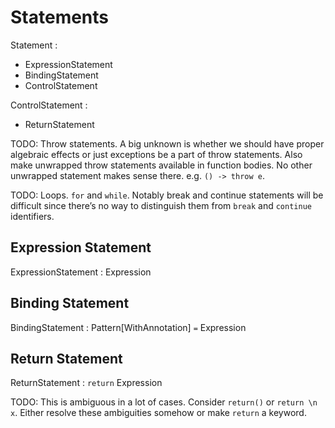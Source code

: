 # Statements

Statement :
  - ExpressionStatement
  - BindingStatement
  - ControlStatement

ControlStatement :
  - ReturnStatement

TODO: Throw statements. A big unknown is whether we should have proper algebraic effects or just exceptions be a part of throw statements. Also make unwrapped throw statements available in function bodies. No other unwrapped statement makes sense there. e.g. `() -> throw e`.

TODO: Loops. `for` and `while`. Notably break and continue statements will be difficult since there’s no way to distinguish them from `break` and `continue` identifiers.

## Expression Statement

ExpressionStatement : Expression

## Binding Statement

BindingStatement : Pattern[WithAnnotation] `=` Expression

## Return Statement

ReturnStatement : `return` Expression

TODO: This is ambiguous in a lot of cases. Consider `return()` or `return \n x`. Either resolve these ambiguities somehow or make `return` a keyword.
